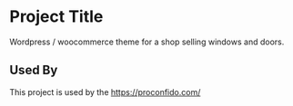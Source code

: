 
# Project Title

Wordpress / woocommerce theme for a shop selling windows and doors.

## Used By

This project is used by the 
https://proconfido.com/
